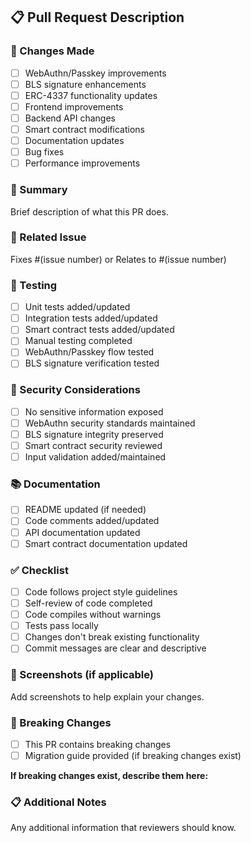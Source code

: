 ## 📋 Pull Request Description

### 🔄 Changes Made

- [ ] WebAuthn/Passkey improvements
- [ ] BLS signature enhancements
- [ ] ERC-4337 functionality updates
- [ ] Frontend improvements
- [ ] Backend API changes
- [ ] Smart contract modifications
- [ ] Documentation updates
- [ ] Bug fixes
- [ ] Performance improvements

### 📝 Summary

Brief description of what this PR does.

### 🎯 Related Issue

Fixes #(issue number) or Relates to #(issue number)

### 🧪 Testing

- [ ] Unit tests added/updated
- [ ] Integration tests added/updated
- [ ] Smart contract tests added/updated
- [ ] Manual testing completed
- [ ] WebAuthn/Passkey flow tested
- [ ] BLS signature verification tested

### 🔐 Security Considerations

- [ ] No sensitive information exposed
- [ ] WebAuthn security standards maintained
- [ ] BLS signature integrity preserved
- [ ] Smart contract security reviewed
- [ ] Input validation added/maintained

### 📚 Documentation

- [ ] README updated (if needed)
- [ ] Code comments added/updated
- [ ] API documentation updated
- [ ] Smart contract documentation updated

### ✅ Checklist

- [ ] Code follows project style guidelines
- [ ] Self-review of code completed
- [ ] Code compiles without warnings
- [ ] Tests pass locally
- [ ] Changes don't break existing functionality
- [ ] Commit messages are clear and descriptive

### 📸 Screenshots (if applicable)

Add screenshots to help explain your changes.

### 🔄 Breaking Changes

- [ ] This PR contains breaking changes
- [ ] Migration guide provided (if breaking changes exist)

**If breaking changes exist, describe them here:**

### 📋 Additional Notes

Any additional information that reviewers should know.
